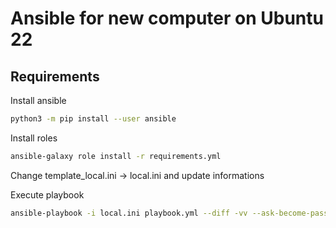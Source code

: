 # Ansible for new computer on Ubuntu 22


## Requirements

Install ansible

```bash
python3 -m pip install --user ansible
```

Install roles

```bash
ansible-galaxy role install -r requirements.yml
```

Change template_local.ini -> local.ini and update informations

Execute playbook

```bash
ansible-playbook -i local.ini playbook.yml --diff -vv --ask-become-pass
```
